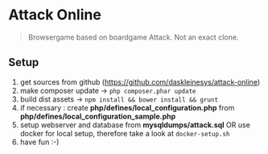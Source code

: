 # Attack Online

> Browsergame based on boardgame Attack. Not an exact clone.


## Setup

1. get sources from github (https://github.com/daskleinesys/attack-online)
2. make composer update -> `php composer.phar update`
3. build dist assets -> `npm install && bower install && grunt`
4. if necessary : create **php/defines/local_configuration.php** from **php/defines/local_configuration_sample.php**
5. setup webserver and database from **mysqldumps/attack.sql** OR use docker for local setup, therefore take a look at `docker-setup.sh`
6. have fun :-)

